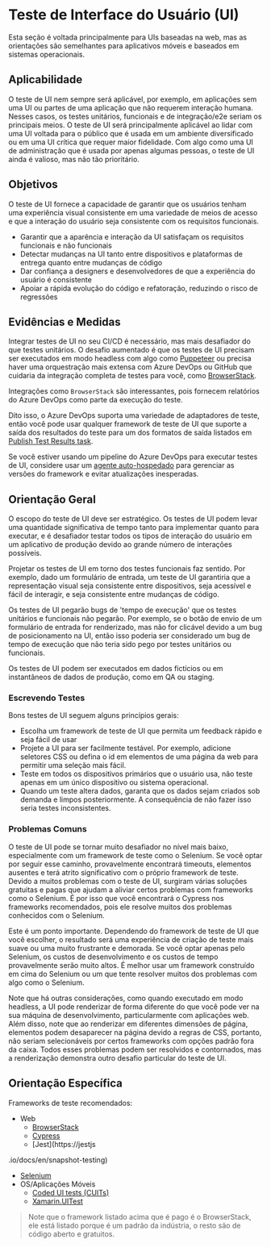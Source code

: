 # Teste de Interface do Usuário (UI)

Esta seção é voltada principalmente para UIs baseadas na web, mas as orientações são semelhantes para aplicativos móveis e baseados em sistemas operacionais.

## Aplicabilidade

O teste de UI nem sempre será aplicável, por exemplo, em aplicações sem uma UI ou partes de uma aplicação que não requerem interação humana. Nesses casos, os testes unitários, funcionais e de integração/e2e seriam os principais meios. O teste de UI será principalmente aplicável ao lidar com uma UI voltada para o público que é usada em um ambiente diversificado ou em uma UI crítica que requer maior fidelidade. Com algo como uma UI de administração que é usada por apenas algumas pessoas, o teste de UI ainda é valioso, mas não tão prioritário.

## Objetivos

O teste de UI fornece a capacidade de garantir que os usuários tenham uma experiência visual consistente em uma variedade de meios de acesso e que a interação do usuário seja consistente com os requisitos funcionais.

- Garantir que a aparência e interação da UI satisfaçam os requisitos funcionais e não funcionais
- Detectar mudanças na UI tanto entre dispositivos e plataformas de entrega quanto entre mudanças de código
- Dar confiança a designers e desenvolvedores de que a experiência do usuário é consistente
- Apoiar a rápida evolução do código e refatoração, reduzindo o risco de regressões

## Evidências e Medidas

Integrar testes de UI no seu CI/CD é necessário, mas mais desafiador do que testes unitários. O desafio aumentado é que os testes de UI precisam ser executados em modo headless com algo como [Puppeteer](https://github.com/puppeteer/puppeteer) ou precisa haver uma orquestração mais extensa com Azure DevOps ou GitHub que cuidaria da integração completa de testes para você, como [BrowserStack](https://www.browserstack.com/automate/azure).

Integrações como `BrowserStack` são interessantes, pois fornecem relatórios do Azure DevOps como parte da execução do teste.

Dito isso, o Azure DevOps suporta uma variedade de adaptadores de teste, então você pode usar qualquer framework de teste de UI que suporte a saída dos resultados do teste para um dos formatos de saída listados em [Publish Test Results task](https://learn.microsoft.com/en-us/azure/devops/pipelines/tasks/test/publish-test-results?view=azure-devops&tabs=yaml).

Se você estiver usando um pipeline do Azure DevOps para executar testes de UI, considere usar um [agente auto-hospedado](https://learn.microsoft.com/en-us/azure/devops/pipelines/agents/agents?view=azure-devops&tabs=browser) para gerenciar as versões do framework e evitar atualizações inesperadas.

## Orientação Geral

O escopo do teste de UI deve ser estratégico. Os testes de UI podem levar uma quantidade significativa de tempo tanto para implementar quanto para executar, e é desafiador testar todos os tipos de interação do usuário em um aplicativo de produção devido ao grande número de interações possíveis.

Projetar os testes de UI em torno dos testes funcionais faz sentido. Por exemplo, dado um formulário de entrada, um teste de UI garantiria que a representação visual seja consistente entre dispositivos, seja acessível e fácil de interagir, e seja consistente entre mudanças de código.

Os testes de UI pegarão bugs de 'tempo de execução' que os testes unitários e funcionais não pegarão. Por exemplo, se o botão de envio de um formulário de entrada for renderizado, mas não for clicável devido a um bug de posicionamento na UI, então isso poderia ser considerado um bug de tempo de execução que não teria sido pego por testes unitários ou funcionais.

Os testes de UI podem ser executados em dados fictícios ou em instantâneos de dados de produção, como em QA ou staging.

### Escrevendo Testes

Bons testes de UI seguem alguns princípios gerais:

- Escolha um framework de teste de UI que permita um feedback rápido e seja fácil de usar
- Projete a UI para ser facilmente testável. Por exemplo, adicione seletores CSS ou defina o id em elementos de uma página da web para permitir uma seleção mais fácil.
- Teste em todos os dispositivos primários que o usuário usa, não teste apenas em um único dispositivo ou sistema operacional.
- Quando um teste altera dados, garanta que os dados sejam criados sob demanda e limpos posteriormente. A consequência de não fazer isso seria testes inconsistentes.

### Problemas Comuns

O teste de UI pode se tornar muito desafiador no nível mais baixo, especialmente com um framework de teste como o Selenium. Se você optar por seguir esse caminho, provavelmente encontrará timeouts, elementos ausentes e terá atrito significativo com o próprio framework de teste. Devido a muitos problemas com o teste de UI, surgiram várias soluções gratuitas e pagas que ajudam a aliviar certos problemas com frameworks como o Selenium. É por isso que você encontrará o Cypress nos frameworks recomendados, pois ele resolve muitos dos problemas conhecidos com o Selenium.

Este é um ponto importante. Dependendo do framework de teste de UI que você escolher, o resultado será uma experiência de criação de teste mais suave ou uma muito frustrante e demorada. Se você optar apenas pelo Selenium, os custos de desenvolvimento e os custos de tempo provavelmente serão muito altos. É melhor usar um framework construído em cima do Selenium ou um que tente resolver muitos dos problemas com algo como o Selenium.

Note que há outras considerações, como quando executado em modo headless, a UI pode renderizar de forma diferente do que você pode ver na sua máquina de desenvolvimento, particularmente com aplicações web. Além disso, note que ao renderizar em diferentes dimensões de página, elementos podem desaparecer na página devido a regras de CSS, portanto, não seriam selecionáveis por certos frameworks com opções padrão fora da caixa. Todos esses problemas podem ser resolvidos e contornados, mas a renderização demonstra outro desafio particular do teste de UI.

## Orientação Específica

Frameworks de teste recomendados:

- Web
  - [BrowserStack](https://www.browserstack.com)
  - [Cypress](https://www.cypress.io)
  - [Jest](https://jestjs

.io/docs/en/snapshot-testing)
  - [Selenium](https://www.selenium.dev)
- OS/Aplicações Móveis
  - [Coded UI tests (CUITs)](https://learn.microsoft.com/en-us/visualstudio/test/use-ui-automation-to-test-your-code?view=vs-2019)
  - [Xamarin.UITest](https://learn.microsoft.com/en-us/appcenter/test-cloud/uitest/)

> Note que o framework listado acima que é pago é o BrowserStack, ele está listado porque é um padrão da indústria, o resto são de código aberto e gratuitos.
